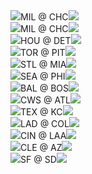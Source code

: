 <div class="matchup"><img src="/assets/images/mlb/MIL.svg" class="team-logo" /><span class="team-name bold">MIL</span><span class="at"> @ </span><span class="team-name">CHC</span><img src="/assets/images/mlb/CHC.svg" class="team-logo" /></div><div class="matchup"><img src="/assets/images/mlb/MIL.svg" class="team-logo" /><span class="team-name bold">MIL</span><span class="at"> @ </span><span class="team-name">CHC</span><img src="/assets/images/mlb/CHC.svg" class="team-logo" /></div><div class="matchup"><img src="/assets/images/mlb/HOU.svg" class="team-logo" /><span class="team-name bold">HOU</span><span class="at"> @ </span><span class="team-name">DET</span><img src="/assets/images/mlb/DET.svg" class="team-logo" /></div><div class="matchup"><img src="/assets/images/mlb/TOR.svg" class="team-logo" /><span class="team-name bold">TOR</span><span class="at"> @ </span><span class="team-name">PIT</span><img src="/assets/images/mlb/PIT.svg" class="team-logo" /></div><div class="matchup"><img src="/assets/images/mlb/STL.svg" class="team-logo" /><span class="team-name">STL</span><span class="at"> @ </span><span class="team-name bold">MIA</span><img src="/assets/images/mlb/MIA.svg" class="team-logo" /></div><div class="matchup"><img src="/assets/images/mlb/SEA.svg" class="team-logo" /><span class="team-name">SEA</span><span class="at"> @ </span><span class="team-name bold">PHI</span><img src="/assets/images/mlb/PHI.svg" class="team-logo" /></div><div class="matchup"><img src="/assets/images/mlb/BAL.svg" class="team-logo" /><span class="team-name">BAL</span><span class="at"> @ </span><span class="team-name bold">BOS</span><img src="/assets/images/mlb/BOS.svg" class="team-logo" /></div><div class="matchup"><img src="/assets/images/mlb/CWS.svg" class="team-logo" /><span class="team-name">CWS</span><span class="at"> @ </span><span class="team-name bold">ATL</span><img src="/assets/images/mlb/ATL.svg" class="team-logo" /></div><div class="matchup"><img src="/assets/images/mlb/TEX.svg" class="team-logo" /><span class="team-name bold">TEX</span><span class="at"> @ </span><span class="team-name">KC</span><img src="/assets/images/mlb/KC.svg" class="team-logo" /></div><div class="matchup"><img src="/assets/images/mlb/LAD.svg" class="team-logo" /><span class="team-name bold">LAD</span><span class="at"> @ </span><span class="team-name">COL</span><img src="/assets/images/mlb/COL.svg" class="team-logo" /></div><div class="matchup"><img src="/assets/images/mlb/CIN.svg" class="team-logo" /><span class="team-name bold">CIN</span><span class="at"> @ </span><span class="team-name">LAA</span><img src="/assets/images/mlb/LAA.svg" class="team-logo" /></div><div class="matchup"><img src="/assets/images/mlb/CLE.svg" class="team-logo" /><span class="team-name">CLE</span><span class="at"> @ </span><span class="team-name bold">AZ</span><img src="/assets/images/mlb/AZ.svg" class="team-logo" /></div><div class="matchup"><img src="/assets/images/mlb/SF.svg" class="team-logo" /><span class="team-name">SF</span><span class="at"> @ </span><span class="team-name bold">SD</span><img src="/assets/images/mlb/SD.svg" class="team-logo" /></div>